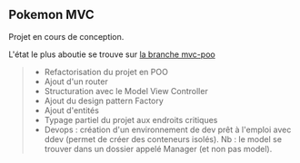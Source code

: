 ## Pokemon MVC 

Projet en cours de conception. 

L'état le plus aboutie se trouve sur [la branche mvc-poo](https://github.com/ExploryKod/pokemon_mvc/blob/version/mvc-poo/readme.md)
>- Refactorisation du projet en POO
>- Ajout d'un router
>- Structuration avec le Model View Controller 
>- Ajout du design pattern Factory
>- Ajout d'entités
>- Typage partiel du projet aux endroits critiques 
>- Devops : création d'un environnement de dev prêt à l'emploi avec ddev (permet de créer des conteneurs isolés).
Nb : le model se trouver dans un dossier appelé Manager (et non pas model).
